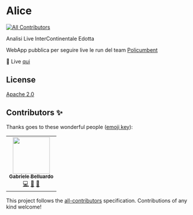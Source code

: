 # Alice
<!-- ALL-CONTRIBUTORS-BADGE:START - Do not remove or modify this section -->
[![All Contributors](https://img.shields.io/badge/all_contributors-1-orange.svg?style=flat-square)](#contributors-)
<!-- ALL-CONTRIBUTORS-BADGE:END -->

Analisi Live InterContinentale Edotta

WebApp pubblica per seguire live le run del team [Policumbent](https://www.policumbent.it/)

:rocket: Live [qui](https://www.policumbent.it/alice)

## License

[Apache 2.0](https://github.com/policumbent/alice)

## Contributors ✨

Thanks goes to these wonderful people ([emoji key](https://allcontributors.org/docs/en/emoji-key)):

<!-- ALL-CONTRIBUTORS-LIST:START - Do not remove or modify this section -->
<!-- prettier-ignore-start -->
<!-- markdownlint-disable -->
<table>
  <tr>
    <td align="center"><a href="https://gabelluardo.github.io"><img src="https://avatars.githubusercontent.com/u/42920247?v=4?s=100" width="100px;" alt=""/><br /><sub><b>Gabriele Belluardo</b></sub></a><br /><a href="https://github.com/policumbent/alice/commits?author=gabelluardo" title="Code">💻</a> <a href="https://github.com/policumbent/alice/commits?author=gabelluardo" title="Documentation">📖</a> <a href="#ideas-gabelluardo" title="Ideas, Planning, & Feedback">🤔</a></td>
  </tr>
</table>

<!-- markdownlint-restore -->
<!-- prettier-ignore-end -->

<!-- ALL-CONTRIBUTORS-LIST:END -->

This project follows the [all-contributors](https://github.com/all-contributors/all-contributors) specification. Contributions of any kind welcome!
